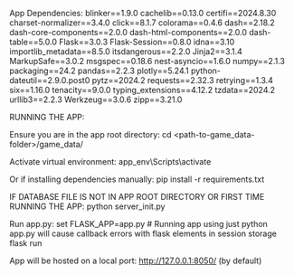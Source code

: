 App Dependencies: 
blinker==1.9.0
cachelib==0.13.0
certifi==2024.8.30
charset-normalizer==3.4.0
click==8.1.7
colorama==0.4.6
dash==2.18.2
dash-core-components==2.0.0
dash-html-components==2.0.0
dash-table==5.0.0
Flask==3.0.3
Flask-Session==0.8.0
idna==3.10
importlib_metadata==8.5.0
itsdangerous==2.2.0
Jinja2==3.1.4
MarkupSafe==3.0.2
msgspec==0.18.6
nest-asyncio==1.6.0
numpy==2.1.3
packaging==24.2
pandas==2.2.3
plotly==5.24.1
python-dateutil==2.9.0.post0
pytz==2024.2
requests==2.32.3
retrying==1.3.4
six==1.16.0
tenacity==9.0.0
typing_extensions==4.12.2
tzdata==2024.2
urllib3==2.2.3
Werkzeug==3.0.6
zipp==3.21.0

RUNNING THE APP:

Ensure you are in the app root directory:
cd <path-to-game_data-folder>/game_data/

Activate virtual environment:
app_env\Scripts\activate

Or if installing dependencies manually:
pip install -r requirements.txt

IF DATABASE FILE IS NOT IN APP ROOT DIRECTORY OR FIRST TIME RUNNING THE APP:
python server_init.py

Run app.py:
set FLASK_APP=app.py # Running app using just python app.py will cause callback errors with flask elements in session storage
flask run

App will be hosted on a local port:
http://127.0.0.1:8050/ (by default)

